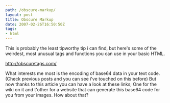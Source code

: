 ```yaml
---
path: /obscure-markup/
layout: post
title: Obscure Markup
date: 2007-02-26T16:50:50Z
tags:
- html
---
```


This is probably the least tipworthy tip i can find, but here's some of the weirdest, most unusual tags and functions you can use in your basic HTML.

<a href="http://obscuretags.com/" title="Open this link in a new window." target="_blank">http://obscuretags.com/</a>

What interests me most is the encoding of base64 data in your text code. (Check previous posts and you can see i've touched on this before) But now thanks to this article you can have a look at these links; One for the wiki on it and t'other for a website that can generate this base64 code for you from your images. How about that?